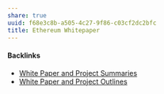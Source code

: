 ```yaml
---
share: true
uuid: f68e3c8b-a505-4c27-9f86-c03cf2dc2bfc
title: Ethereum Whitepaper
---
```

#### Backlinks

* [White Paper and Project Summaries](/4edd1389-1223-4dfa-b004-7fd601c714ad)
* [White Paper and Project Outlines](/3ebc2356-8b1a-42a2-8136-9e693039c00f)